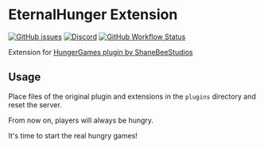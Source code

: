 # EternalHunger Extension
[![GitHub issues](https://img.shields.io/github/issues/otlet/EternalHungerExtension.svg?style=flat-square)](https://github.com/otlet/EternalHungerExtension/issues)
[![Discord](https://img.shields.io/discord/425192525091831808.svg?style=flat-square)](https://discord.jestemgraczem.pl)
[![GitHub Workflow Status](https://img.shields.io/github/workflow/status/otlet/EternalHungerExtension/Build?style=flat-square)](https://github.com/otlet/EternalHungerExtension/actions)

Extension for [HungerGames plugin by ShaneBeeStudios](https://github.com/ShaneBeeStudios/HungerGames)

## Usage
Place files of the original plugin and extensions in the `plugins` directory and reset the server.

From now on, players will always be hungry.

It's time to start the real hungry games!